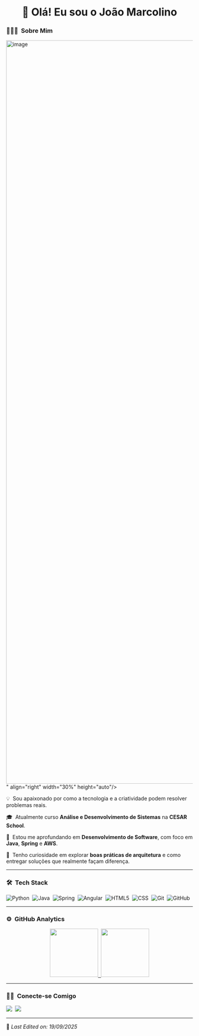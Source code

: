 <h1 align="center">👋 Olá! Eu sou o João Marcolino</h1>

### 👨🏻‍💻 &nbsp;Sobre Mim

<div>
    <img src="<img width="2000" height="2000" alt="image" src="https://github.com/user-attachments/assets/24d18c22-6942-4f63-bd27-10d9037021bf" />
" align="right" width="30%" height="auto"/>
    <p>💡 &nbsp;Sou apaixonado por como a tecnologia e a criatividade podem resolver problemas reais.</p>
    <p>🎓 &nbsp;Atualmente curso <b>Análise e Desenvolvimento de Sistemas</b> na <b>CESAR School</b>.</p>
    <p>🚀 &nbsp;Estou me aprofundando em <b>Desenvolvimento de Software</b>, com foco em <b>Java</b>, <b>Spring</b> e <b>AWS</b>.</p>
    <p>🔎 &nbsp;Tenho curiosidade em explorar <b>boas práticas de arquitetura</b> e como entregar soluções que realmente façam diferença.</p>
</div>

---

### 🛠 &nbsp;Tech Stack

![Python](https://img.shields.io/badge/python-3776AB?style=for-the-badge&logo=python&logoColor=white)&nbsp;
![Java](https://img.shields.io/badge/java-%23ED8B00.svg?style=for-the-badge&logo=openjdk&logoColor=white)&nbsp;
![Spring](https://img.shields.io/badge/spring-%236DB33F.svg?style=for-the-badge&logo=spring&logoColor=white)&nbsp;
![Angular](https://img.shields.io/badge/angular-DD0031?style=for-the-badge&logo=angular&logoColor=white)&nbsp;
![HTML5](https://img.shields.io/badge/HTML5-E34F26?style=for-the-badge&logo=html5&logoColor=white)&nbsp;
![CSS](https://img.shields.io/badge/CSS3-1572B6?style=for-the-badge&logo=css3&logoColor=white)&nbsp;
![Git](https://img.shields.io/badge/GIT-E44C30?style=for-the-badge&logo=git&logoColor=white)&nbsp;
![GitHub](https://img.shields.io/badge/GitHub-100000?style=for-the-badge&logo=github&logoColor=white)&nbsp;

---

### ⚙️ &nbsp;GitHub Analytics

<p align="center">
<a href="https://github.com/JoaoLucasmcS">
  <img height="130em" src="https://github-readme-stats-eight-theta.vercel.app/api?username=JoaoLucasmcS&show_icons=true&theme=algolia&include_all_commits=true&count_private=true"/>&nbsp;
  <img height="130em" src="https://github-readme-stats-eight-theta.vercel.app/api/top-langs/?username=JoaoLucasmcS&layout=compact&langs_count=8&theme=algolia"/>
</a>
</p>

---

### 🤝🏻 &nbsp;Conecte-se Comigo

<div>
  <a href="https://www.linkedin.com/in/joaomarcolino"><img src="https://img.shields.io/badge/linkedin-%230077B5.svg?&amp;style=for-the-badge&amp;logo=linkedin&amp;logoColor=white" /></a>&nbsp;
  <a href="mailto:seuemail@gmail.com"><img src="https://img.shields.io/badge/e--mail-D14836.svg?&amp;style=for-the-badge&amp;logo=gmail&amp;logoColor=white" /></a>
</div>

-----

📌 *Last Edited on: 19/09/2025*
